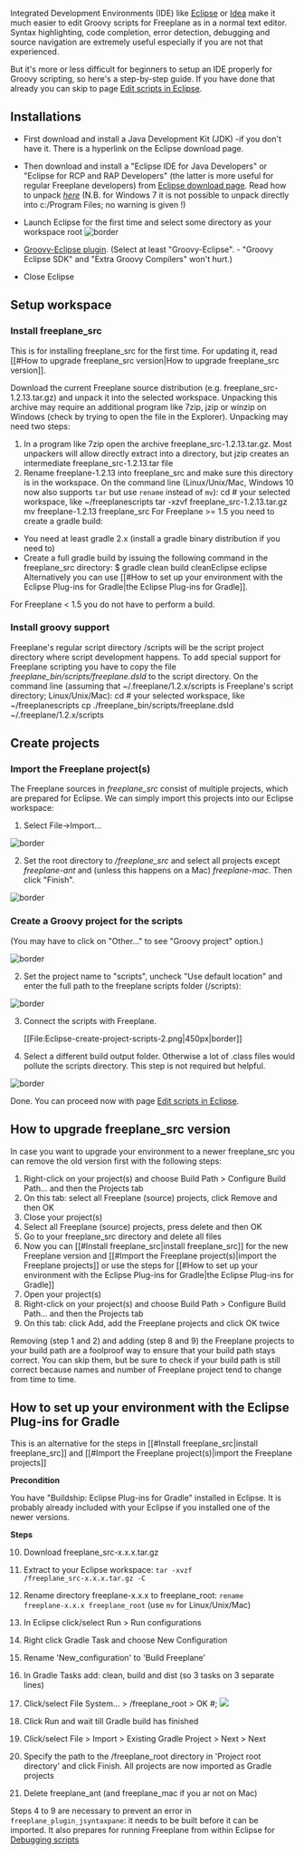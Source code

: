 Integrated Development Environments (IDE) like [Eclipse](http://www.eclipse.org) or [Idea](http://www.jetbrains.com/idea/) make it much easier to edit Groovy scripts for Freeplane as in a normal text editor. Syntax highlighting, code completion, error detection, debugging and source navigation are extremely useful especially if you are not that experienced.

But it's more or less difficult for beginners to setup an IDE properly for Groovy scripting, so here's a step-by-step guide. If you have done that already you can skip to page [Edit scripts in Eclipse](Edit_scripts_in_Eclipse.md).

## Installations

* First download and install a Java Development Kit (JDK) -if you don't have it. There is a hyperlink on the Eclipse download page.
* Then download and install a "Eclipse IDE for Java Developers" or "Eclipse for RCP and RAP Developers" (the latter is more useful for regular Freeplane developers) from [Eclipse download page](http://www.eclipse.org/downloads/packages). Read how to unpack [*here*](http://www.clear.rice.edu/comp310/Eclipse/installation.html) (N.B. for Windows 7 it is not possible to unpack directly into c:/Program Files; no warning is given !) 
* Launch Eclipse for the first time and select some directory as your workspace root
![border](Eclipse-select-workspace.png)

* [Groovy-Eclipse plugin](https://github.com/groovy/groovy-eclipse/wiki). (Select at least "Groovy-Eclipse". - "Groovy Eclipse SDK" and "Extra Groovy Compilers" won't hurt.)
* Close Eclipse

## Setup workspace
### Install freeplane_src
This is for installing freeplane_src for the first time. For updating it, read [[#How to upgrade freeplane_src version|How to upgrade freeplane_src version]].

Download the current Freeplane source distribution (e.g. freeplane_src-1.2.13.tar.gz) and unpack it into the selected workspace. Unpacking this archive may require an additional program like 7zip, jzip or winzip on Windows (check by trying to open the file in the Explorer). Unpacking may need two steps:

1. In a program like 7zip open the archive freeplane_src-1.2.13.tar.gz. Most unpackers will allow directly extract into a directory, but jzip creates an intermediate freeplane_src-1.2.13.tar file
2. Rename freeplane-1.2.13 into freeplane_src and make sure this directory is in the workspace.
On the command line (Linux/Unix/Mac, Windows 10 now also supports <code>tar</code> but use <code>rename</code> instead of <code>mv</code>):
    cd <workspace> # your selected workspace, like ~/freeplanescripts
    tar -xzvf freeplane_src-1.2.13.tar.gz
    mv freeplane-1.2.13 freeplane_src
For Freeplane >= 1.5 you need to create a gradle build:

* You need at least gradle 2.x (install a gradle binary distribution if you need to)
* Create a full gradle build by issuing the following command in the freeplane_src directory:
    $ gradle clean build cleanEclipse eclipse
Alternatively you can use [[#How to set up your environment with the Eclipse Plug-ins for Gradle|the Eclipse Plug-ins for Gradle]].

For Freeplane < 1.5 you do not have to perform a build.

### Install groovy support
Freeplane's regular script directory <freeplaneuserdir>/scripts will be the script project directory where script development happens. To add special support for Freeplane scripting you have to copy the file *freeplane_bin/scripts/freeplane.dsld* to the script directory.
On the command line (assuming that ~/.freeplane/1.2.x/scripts is Freeplane's script directory; Linux/Unix/Mac):
    cd <workspace> # your selected workspace, like ~/freeplanescripts
    cp ./freeplane_bin/scripts/freeplane.dsld ~/.freeplane/1.2.x/scripts

## Create projects
### Import the Freeplane project(s)

The Freeplane sources in *freeplane_src* consist of multiple projects, which are prepared for Eclipse. We can simply import this projects into our Eclipse workspace:

1. Select File->Import...

![border](Eclipse-setup-import-project-select1.png)


2. Set the root directory to *<workspace>/freeplane_src* and select all projects except *freeplane-ant* and (unless this happens on a Mac) *freeplane-mac*. Then click "Finish".

![border](Eclipse-setup-import-project-select2.png)

### Create a Groovy project for the scripts
(You may have to click on "Other..." to see "Groovy project" option.)

![border](Eclipse-create-project-scripts-0.png)


2. Set the project name to "scripts", uncheck "Use default location" and enter the full path to the freeplane scripts folder (<freeplaneuserdir>/scripts):

![border](Eclipse-create-project-scripts-1.png)


3. Connect the scripts with Freeplane. 

    [[File:Eclipse-create-project-scripts-2.png|450px|border]]


4. Select a different build output folder. Otherwise a lot of .class files would pollute the scripts directory. This step is not required but helpful.

![border](Eclipse-create-project-scripts-3.png)

Done. You can proceed now with page [Edit scripts in Eclipse](Edit_scripts_in_Eclipse.md).

## How to upgrade freeplane_src version

In case you want to upgrade your environment to a newer freeplane_src you can remove the old version first with the following steps:

1. Right-click on your project(s) and choose Build Path > Configure Build Path... and then the Projects tab
2. On this tab: select all Freeplane (source) projects, click Remove and then OK
3. Close your project(s)
4. Select all Freeplane (source) projects, press delete and then OK
5. Go to your freeplane_src directory and delete all files
6. Now you can [[#Install freeplane_src|install freeplane_src]] for the new Freeplane version and [[#Import the Freeplane project(s)|import the Freeplane projects]] or use the steps for [[#How to set up your environment with the Eclipse Plug-ins for Gradle|the Eclipse Plug-ins for Gradle]]
7. Open your project(s)
8. Right-click on your project(s) and choose Build Path > Configure Build Path... and then the Projects tab
9. On this tab: click Add, add the Freeplane projects and click OK twice

Removing (step 1 and 2) and adding (step 8 and 9) the Freeplane projects to your build path are a foolproof way to ensure that your build path stays correct. You can skip them, but be sure to check if your build path is still correct because names and number of Freeplane project tend to change from time to time.

## How to set up your environment with the Eclipse Plug-ins for Gradle

This is an alternative for the steps in [[#Install freeplane_src|install freeplane_src]] and [[#Import the Freeplane project(s)|import the Freeplane projects]]

**Precondition**

You have "Buildship: Eclipse Plug-ins for Gradle" installed in Eclipse. It is probably already included with your Eclipse if you installed one of the newer versions.

**Steps**

10. Download freeplane_src-x.x.x.tar.gz
11. Extract to your Eclipse workspace: <code>tar -xvzf <downloads>/freeplane_src-x.x.x.tar.gz -C <workspace></code>
12. Rename directory freeplane-x.x.x to freeplane_root: <code>rename freeplane-x.x.x freeplane_root</code> (use <code>mv</code> for Linux/Unix/Mac)
13. In Eclipse click/select Run > Run configurations
14. Right click Gradle Task and choose New Configuration
15. Rename 'New_configuration' to 'Build Freeplane'
16. In Gradle Tasks add: clean, build and dist (so 3 tasks on 3 separate lines)
17. Click/select File System... > <workspace>/freeplane_root > OK
#; ![](Build_Freeplane_Run_Configuration.png)

18. Click Run and wait till Gradle build has finished
19. Click/select File > Import > Existing Gradle Project > Next > Next
20. Specify the path to the <workspace>/freeplane_root directory in 'Project root directory' and click Finish. All projects are now imported as Gradle projects
21. Delete freeplane_ant (and freeplane_mac if you ar not on Mac)

Steps 4 to 9 are necessary to prevent an error in <code>freeplane_plugin_jsyntaxpane</code>: it needs to be built before it can be imported. It also prepares for running Freeplane from within Eclipse for [Debugging scripts](Debugging_scripts.md)

<!-- ({Category:Script}) -->

